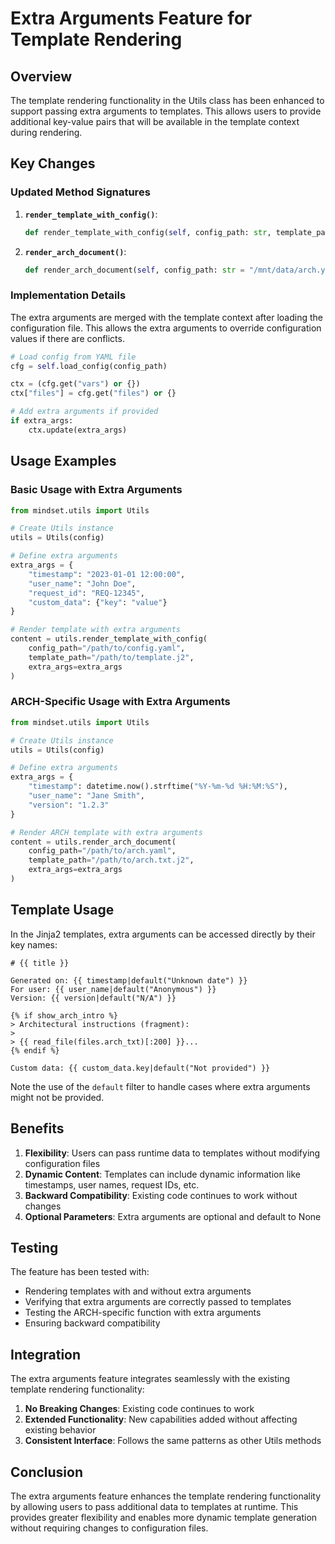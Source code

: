 # Extra Arguments Feature for Template Rendering

## Overview

The template rendering functionality in the Utils class has been enhanced to support passing extra arguments to templates. This allows users to provide additional key-value pairs that will be available in the template context during rendering.

## Key Changes

### Updated Method Signatures

1. **`render_template_with_config()`**:
   ```python
   def render_template_with_config(self, config_path: str, template_path: str, extra_args: Optional[Dict[str, Any]] = None) -> str:
   ```

2. **`render_arch_document()`**:
   ```python
   def render_arch_document(self, config_path: str = "/mnt/data/arch.yaml", template_path: str = "/mnt/data/templates/arch.txt.j2", extra_args: Optional[Dict[str, Any]] = None) -> str:
   ```

### Implementation Details

The extra arguments are merged with the template context after loading the configuration file. This allows the extra arguments to override configuration values if there are conflicts.

```python
# Load config from YAML file
cfg = self.load_config(config_path)

ctx = (cfg.get("vars") or {})
ctx["files"] = cfg.get("files") or {}

# Add extra arguments if provided
if extra_args:
    ctx.update(extra_args)
```

## Usage Examples

### Basic Usage with Extra Arguments

```python
from mindset.utils import Utils

# Create Utils instance
utils = Utils(config)

# Define extra arguments
extra_args = {
    "timestamp": "2023-01-01 12:00:00",
    "user_name": "John Doe",
    "request_id": "REQ-12345",
    "custom_data": {"key": "value"}
}

# Render template with extra arguments
content = utils.render_template_with_config(
    config_path="/path/to/config.yaml",
    template_path="/path/to/template.j2",
    extra_args=extra_args
)
```

### ARCH-Specific Usage with Extra Arguments

```python
from mindset.utils import Utils

# Create Utils instance
utils = Utils(config)

# Define extra arguments
extra_args = {
    "timestamp": datetime.now().strftime("%Y-%m-%d %H:%M:%S"),
    "user_name": "Jane Smith",
    "version": "1.2.3"
}

# Render ARCH template with extra arguments
content = utils.render_arch_document(
    config_path="/path/to/arch.yaml",
    template_path="/path/to/arch.txt.j2",
    extra_args=extra_args
)
```

## Template Usage

In the Jinja2 templates, extra arguments can be accessed directly by their key names:

```jinja2
# {{ title }}

Generated on: {{ timestamp|default("Unknown date") }}
For user: {{ user_name|default("Anonymous") }}
Version: {{ version|default("N/A") }}

{% if show_arch_intro %}
> Architectural instructions (fragment):
>
> {{ read_file(files.arch_txt)[:200] }}...
{% endif %}

Custom data: {{ custom_data.key|default("Not provided") }}
```

Note the use of the `default` filter to handle cases where extra arguments might not be provided.

## Benefits

1. **Flexibility**: Users can pass runtime data to templates without modifying configuration files
2. **Dynamic Content**: Templates can include dynamic information like timestamps, user names, request IDs, etc.
3. **Backward Compatibility**: Existing code continues to work without changes
4. **Optional Parameters**: Extra arguments are optional and default to None

## Testing

The feature has been tested with:
- Rendering templates with and without extra arguments
- Verifying that extra arguments are correctly passed to templates
- Testing the ARCH-specific function with extra arguments
- Ensuring backward compatibility

## Integration

The extra arguments feature integrates seamlessly with the existing template rendering functionality:
1. **No Breaking Changes**: Existing code continues to work
2. **Extended Functionality**: New capabilities added without affecting existing behavior
3. **Consistent Interface**: Follows the same patterns as other Utils methods

## Conclusion

The extra arguments feature enhances the template rendering functionality by allowing users to pass additional data to templates at runtime. This provides greater flexibility and enables more dynamic template generation without requiring changes to configuration files.
